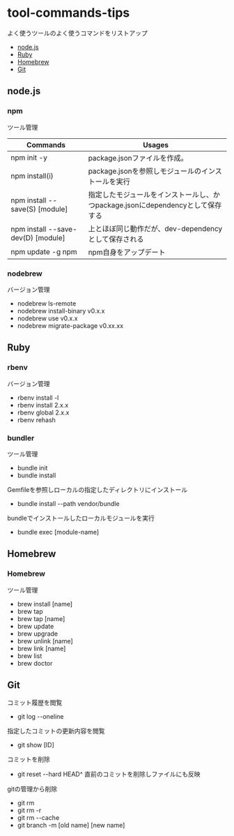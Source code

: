# tool-commands-tips
よく使うツールのよく使うコマンドをリストアップ

- [node.js](#nodejs)
- [Ruby](#ruby)
- [Homebrew](#homebrew)
- [Git](#git)

## node.js

### npm
ツール管理  

| Commands | Usages |
| -------- | -------- |
| npm init -y | package.jsonファイルを作成。 |
| npm install(i) | package.jsonを参照しモジュールのインストールを実行 |
| npm install --save(S) [module] | 指定したモジュールをインストールし、かつpackage.jsonにdependencyとして保存する |
| npm install --save-dev(D) [module] | 上とほぼ同じ動作だが、dev-dependencyとして保存される |
| npm update -g npm | npm自身をアップデート |


### nodebrew
バージョン管理
- nodebrew ls-remote
- nodebrew install-binary v0.x.x
- nodebrew use v0.x.x
- nodebrew migrate-package v0.xx.xx


## Ruby

### rbenv
バージョン管理
- rbenv install -l
- rbenv install 2.x.x
- rbenv global 2.x.x
- rbenv rehash

### bundler
ツール管理
- bundle init
- bundle install

Gemfileを参照しローカルの指定したディレクトリにインストール
- bundle install --path vendor/bundle

bundleでインストールしたローカルモジュールを実行
- bundle exec [module-name]

## Homebrew

### Homebrew
ツール管理
- brew install [name]
- brew tap
- brew tap [name]
- brew update
- brew upgrade
- brew unlink [name]
- brew link [name]
- brew list
- brew doctor

## Git
コミット履歴を閲覧
- git log --oneline

指定したコミットの更新内容を閲覧
- git show [ID]

コミットを削除
- git reset --hard HEAD^ 直前のコミットを削除しファイルにも反映

gitの管理から削除
- git rm
- git rm -r
- git rm --cache
- git branch -m [old name] [new name]
